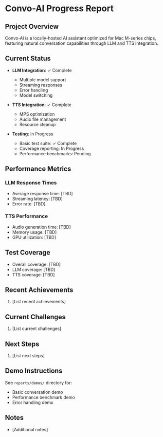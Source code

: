 # Convo-AI Progress Report

## Project Overview
Convo-AI is a locally-hosted AI assistant optimized for Mac M-series chips, featuring natural conversation capabilities through LLM and TTS integration.

## Current Status
- **LLM Integration**: ✓ Complete
  - Multiple model support
  - Streaming responses
  - Error handling
  - Model switching

- **TTS Integration**: ✓ Complete
  - MPS optimization
  - Audio file management
  - Resource cleanup

- **Testing**: In Progress
  - Basic test suite: ✓ Complete
  - Coverage reporting: In Progress
  - Performance benchmarks: Pending

## Performance Metrics
### LLM Response Times
- Average response time: [TBD]
- Streaming latency: [TBD]
- Error rate: [TBD]

### TTS Performance
- Audio generation time: [TBD]
- Memory usage: [TBD]
- GPU utilization: [TBD]

## Test Coverage
- Overall coverage: [TBD]
- LLM coverage: [TBD]
- TTS coverage: [TBD]

## Recent Achievements
1. [List recent achievements]

## Current Challenges
1. [List current challenges]

## Next Steps
1. [List next steps]

## Demo Instructions
See `reports/demos/` directory for:
- Basic conversation demo
- Performance benchmark demo
- Error handling demo

## Notes
- [Additional notes] 